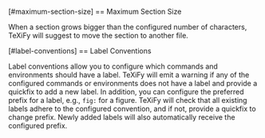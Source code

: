 
[#maximum-section-size]
== Maximum Section Size

When a section grows bigger than the configured number of characters, TeXiFy will suggest to move the section to another file.

[#label-conventions]
== Label Conventions

Label conventions allow you to configure which commands and environments should have a label. TeXiFy will emit a warning if any of the configured commands or environments does not have a label and provide a quickfix to add a new label. In addition, you can configure the preferred prefix for a label, e.g., `fig:` for a figure. TeXiFy will check that all existing labels adhere to the configured convention, and if not, provide a quickfix to change prefix. Newly added labels will also automatically receive the configured prefix.
